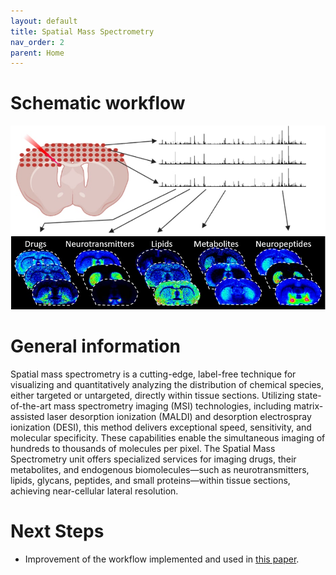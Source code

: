 ```yaml
---
layout: default
title: Spatial Mass Spectrometry
nav_order: 2
parent: Home
---
```


# Schematic workflow  
![](./Images/Spatial_Mass_Spec.jpg)   


# General information  
Spatial mass spectrometry is a cutting-edge, label-free technique for visualizing and quantitatively analyzing the distribution of chemical species, either targeted or untargeted, directly within tissue sections. Utilizing state-of-the-art mass spectrometry imaging (MSI) technologies, including matrix-assisted laser desorption ionization (MALDI) and desorption electrospray ionization (DESI), this method delivers exceptional speed, sensitivity, and molecular specificity. These capabilities enable the simultaneous imaging of hundreds to thousands of molecules per pixel. The Spatial Mass Spectrometry unit offers specialized services for imaging drugs, their metabolites, and endogenous biomolecules—such as neurotransmitters, lipids, glycans, peptides, and small proteins—within tissue sections, achieving near-cellular lateral resolution.  

# Next Steps  
- Improvement of the workflow implemented and used in [this paper](https://www.nature.com/articles/s41587-023-01937-y).   

